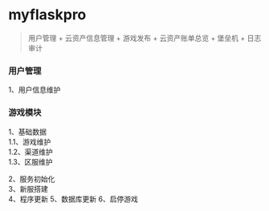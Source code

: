 # myflaskpro
> 用户管理 + 云资产信息管理 + 游戏发布 + 云资产账单总览 + 堡垒机 + 日志审计


### 用户管理
1、用户信息维护

### 游戏模块
1、基础数据  
1.1、游戏维护  
1.2、渠道维护  
1.3、区服维护
  
2、服务初始化  
3、新服搭建  
4、程序更新
5、数据库更新
6、启停游戏
